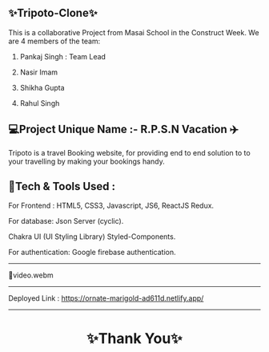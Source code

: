 ✨Tripoto-Clone✨
---
This is a collaborative Project from Masai School in the Construct Week. We are 4 members of the team:

1. Pankaj Singh : Team Lead

2. Nasir Imam

3. Shikha Gupta

4. Rahul Singh

💻Project Unique Name :- R.P.S.N Vacation ✈️
---
Tripoto is a travel Booking website, for providing end to end solution to to your travelling by making your bookings handy.

💫Tech & Tools Used :
---

For Frontend : HTML5, CSS3, Javascript, JS6, ReactJS Redux.

For database: Json Server (cyclic).

Chakra UI (UI Styling Library) Styled-Components.

For authentication: Google firebase authentication.

---
 🎥video.webm 



---
Deployed Link : https://ornate-marigold-ad611d.netlify.app/


----
<h1 align="center">✨Thank You✨</h1>

